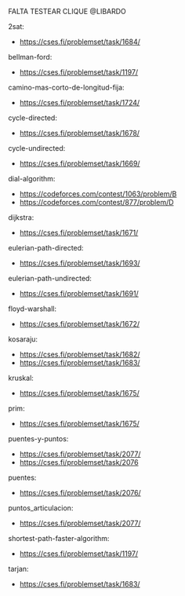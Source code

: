 
FALTA TESTEAR CLIQUE @LIBARDO

2sat:
- https://cses.fi/problemset/task/1684/

bellman-ford:
- https://cses.fi/problemset/task/1197/

camino-mas-corto-de-longitud-fija:
- https://cses.fi/problemset/task/1724/

cycle-directed:
- https://cses.fi/problemset/task/1678/

cycle-undirected:
- https://cses.fi/problemset/task/1669/

dial-algorithm:
- https://codeforces.com/contest/1063/problem/B
- https://codeforces.com/contest/877/problem/D

dijkstra:
- https://cses.fi/problemset/task/1671/

eulerian-path-directed:
- https://cses.fi/problemset/task/1693/

eulerian-path-undirected:
- https://cses.fi/problemset/task/1691/

floyd-warshall:
- https://cses.fi/problemset/task/1672/

kosaraju:
- https://cses.fi/problemset/task/1682/
- https://cses.fi/problemset/task/1683/

kruskal:
- https://cses.fi/problemset/task/1675/

prim:
- https://cses.fi/problemset/task/1675/

puentes-y-puntos:
- https://cses.fi/problemset/task/2077/
- https://cses.fi/problemset/task/2076

puentes:
- https://cses.fi/problemset/task/2076/

puntos_articulacion:
- https://cses.fi/problemset/task/2077/

shortest-path-faster-algorithm:
- https://cses.fi/problemset/task/1197/

tarjan:
- https://cses.fi/problemset/task/1683/
